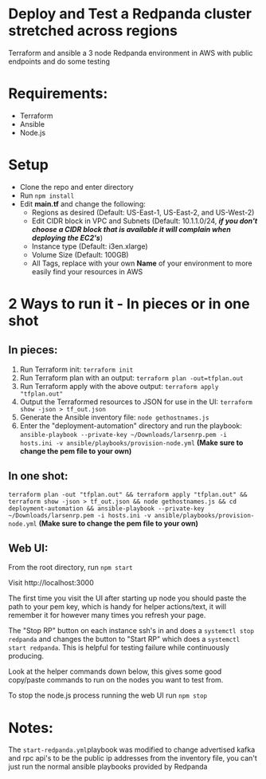 # Deploy and Test a Redpanda cluster stretched across regions
Terraform and ansible a 3 node Redpanda environment in AWS with public endpoints and do some testing

# Requirements:
 - Terraform
 - Ansible
 - Node.js

# Setup
- Clone the repo and enter directory
- Run ```npm install```
- Edit <b>main.tf</b> and change the following:
  - Regions as desired (Default: US-East-1, US-East-2, and US-West-2)
  - Edit CIDR block in VPC and Subnets (Default: 10.1.1.0/24, *<b>if you don't choose a CIDR block that is available it will complain when deploying the EC2's</b>*)
  - Instance type (Default: i3en.xlarge)
  - Volume Size (Default: 100GB)
  - All Tags, replace with your own <b>Name</b> of your environment to more easily find your resources in AWS

# 2 Ways to run it - In pieces or in one shot
## In pieces:
1. Run Terraform init: ```terraform init```
2. Run Terraform plan with an output: ```terraform plan -out=tfplan.out```
3. Run Terraform apply with the above output: ```terraform apply "tfplan.out"```
4. Output the Terraformed resources to JSON for use in the UI: ```terraform show -json > tf_out.json```
5. Generate the Ansible inventory file: ```node gethostnames.js```
6. Enter the "deployment-automation" directory and run the playbook: ```ansible-playbook --private-key ~/Downloads/larsenrp.pem -i hosts.ini -v ansible/playbooks/provision-node.yml``` <b>(Make sure to change the pem file to your own)</b>

## In one shot:
```terraform plan -out "tfplan.out" && terraform apply "tfplan.out" && terraform show -json > tf_out.json && node gethostnames.js && cd deployment-automation && ansible-playbook --private-key ~/Downloads/larsenrp.pem -i hosts.ini -v ansible/playbooks/provision-node.yml``` <b>(Make sure to change the pem file to your own)</b>

## Web UI:

From the root directory, run ```npm start```

Visit http://localhost:3000

The first time you visit the UI after starting up node you should paste the path to your pem key, which is handy for helper actions/text, it will remember it for however many times you refresh your page.

The "Stop RP" button on each instance ssh's in and does a ```systemctl stop redpanda``` and changes the button to "Start RP" which does a ```systemctl start redpanda```. This is helpful for testing failure while continuously producing.

Look at the helper commands down below, this gives some good copy/paste commands to run on the nodes you want to test from.

To stop the node.js process running the web UI run ```npm stop```

# Notes: 
The ```start-redpanda.yml```playbook was modified to change advertised kafka and rpc api's to be the public ip addresses from the inventory file, you can't just run the normal ansible playbooks provided by Redpanda
